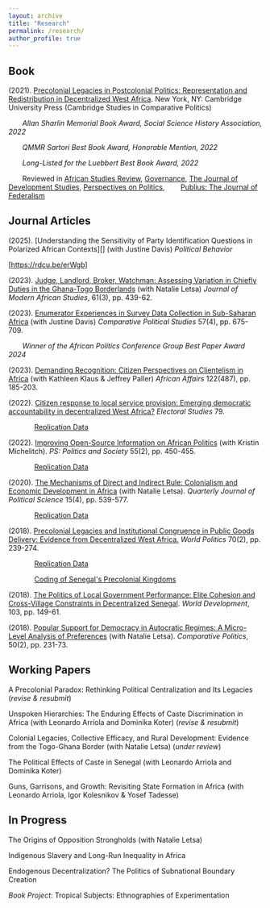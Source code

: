 ```yaml
---
layout: archive
title: "Research"
permalink: /research/
author_profile: true
---
```


Book 
-------

(2021). [Precolonial Legacies in Postcolonial Politics: Representation and Redistribution in Decentralized West Africa][]. New York, NY: Cambridge University Press (Cambridge Studies in Comparative Politics)

[Precolonial Legacies in Postcolonial Politics: Representation and Redistribution in Decentralized West Africa]: https://www.cambridge.org/core/books/precolonial-legacies-in-postcolonial-politics/AC53415517557472924C75C1BE2915D0

&nbsp;&nbsp;&nbsp;&nbsp;&nbsp;&nbsp; _Allan Sharlin Memorial Book Award, Social Science History Association, 2022_

&nbsp;&nbsp;&nbsp;&nbsp;&nbsp;&nbsp; _QMMR Sartori Best Book Award, Honorable Mention, 2022_

&nbsp;&nbsp;&nbsp;&nbsp;&nbsp;&nbsp; _Long-Listed for the Luebbert Best Book Award, 2022_
    
&nbsp;&nbsp;&nbsp;&nbsp;&nbsp;&nbsp; Reviewed in [African Studies Review](https://muse-jhu-edu.libproxy.berkeley.edu/article/949519), [Governance](https://doi.org/10.1111/gove.12731), [The Journal of Development Studies](https://doi.org/10.1080/00220388.2023.2229140), [Perspectives on Politics](https://doi.org/10.1017/S1537592722001475), 
&nbsp;&nbsp;&nbsp;&nbsp;&nbsp;&nbsp; [Publius: The Journal of Federalism](https://doi.org/10.1093/publius/pjad042)

Journal Articles 
-------

(2025). [Understanding the Sensitivity of Party Identification Questions in Polarized African Contexts][] (with Justine Davis) _Political Behavior_

[https://rdcu.be/erWgb]

(2023). [Judge, Landlord, Broker, Watchman: Assessing Variation in Chiefly Duties in the Ghana-Togo Borderlands][] (with Natalie Letsa) _Journal of Modern African Studies_, 61(3), pp. 439-62.

[Judge, Landlord, Broker, Watchman: Assessing Variation in Chiefly Duties in the Ghana-Togo Borderlands]: https://doi.org/10.1017/S0022278X23000150

(2023). [Enumerator Experiences in Survey Data Collection in Sub-Saharan Africa][] (with Justine Davis) _Comparative Political Studies_ 57(4), pp. 675-709. 

&nbsp;&nbsp;&nbsp;&nbsp;&nbsp;&nbsp; _Winner of the African Politics Conference Group Best Paper Award 2024_

[Enumerator Experiences in Survey Data Collection in Sub-Saharan Africa]: https://journals.sagepub.com/doi/10.1177/00104140231178735

(2023). [Demanding Recognition: Citizen Perspectives on Clientelism in Africa][] (with Kathleen Klaus & Jeffrey Paller) _African Affairs_ 122(487), pp. 185-203.

[Demanding Recognition: Citizen Perspectives on Clientelism in Africa]: https://academic.oup.com/afraf/article/122/487/185/7169105

(2022). [Citizen response to local service provision: Emerging democratic accountability in decentralized West Africa?][] _Electoral Studies_ 79.

&nbsp;&nbsp;&nbsp;&nbsp;&nbsp;&nbsp;&nbsp;&nbsp;&nbsp;&nbsp;&nbsp;&nbsp; [Replication Data](https://martha-wilfahrt.github.io/files/wilfahrt_electoral_studies_2022_replication_data.zip) 

[Citizen response to local service provision: Emerging democratic accountability in decentralized West Africa?]: https://authors.elsevier.com/a/1fXDnxRaZcPN3

(2022). [Improving Open-Source Information on African Politics][] (with Kristin Michelitch). _PS: Politics and Society_ 55(2), pp. 450-455.

&nbsp;&nbsp;&nbsp;&nbsp;&nbsp;&nbsp;&nbsp;&nbsp;&nbsp;&nbsp;&nbsp;&nbsp; [Replication Data][]

[Replication Data]: [https://dataverse.harvard.edu/dataset.xhtml?persistentId=doi:10.7910/DVN/IJUVUG]

[Improving Open-Source Information on African Politics]: https://www.cambridge.org/core/journals/ps-political-science-and-politics/article/improving-opensource-information-on-african-politics-one-student-at-a-time/14D088517832EA5DFE2D33E4A36AE4B9

(2020). [The Mechanisms of Direct and Indirect Rule: Colonialism and Economic Development in Africa][] (with Natalie Letsa). _Quarterly Journal of Political Science_ 15(4), pp. 539-577.

&nbsp;&nbsp;&nbsp;&nbsp;&nbsp;&nbsp;&nbsp;&nbsp;&nbsp;&nbsp;&nbsp;&nbsp; [Replication Data][]

[Replication Data]: https://www.nowpublishers.com/article/details/supplementary-info/100.00019086_supp.zip

[The Mechanisms of Direct and Indirect Rule: Colonialism and Economic Development in Africa]: https://www.nowpublishers.com/article/Details/QJPS-19086

(2018). [Precolonial Legacies and Institutional Congruence in Public Goods Delivery: Evidence from Decentralized West Africa.][] _World Politics_ 70(2), pp. 239-274.

[Precolonial Legacies and Institutional Congruence in Public Goods Delivery: Evidence from Decentralized West Africa.]: https://www.cambridge.org/core/journals/world-politics/article/precolonial-legacies-and-institutional-congruence-in-public-goods-delivery/5BA3EFBDEB0981B965801B9C1DA31D64

&nbsp;&nbsp;&nbsp;&nbsp;&nbsp;&nbsp;&nbsp;&nbsp;&nbsp;&nbsp;&nbsp;&nbsp; [​Replication Data](https://dataverse.harvard.edu/dataset.xhtml?persistentId=doi:10.7910/DVN/O9PUSY)

&nbsp;&nbsp;&nbsp;&nbsp;&nbsp;&nbsp;&nbsp;&nbsp;&nbsp;&nbsp;&nbsp;&nbsp; ​[Coding of Senegal's Precolonial Kingdoms](https://martha-wilfahrt.github.io/files/Senegals_Precolonial_Kingdom.pdf)

(2018). [The Politics of Local Government Performance: Elite Cohesion and Cross-Village Constraints in Decentralized Senegal][]. _World Development_, 103, pp. 149-61.

[The Politics of Local Government Performance: Elite Cohesion and Cross-Village Constraints in Decentralized Senegal]: https://www.sciencedirect.com/science/article/pii/S0305750X17303029

(2018). [Popular Support for Democracy in Autocratic Regimes: A Micro-Level Analysis of Preferences][] (with Natalie Letsa). _Comparative Politics_, 50(2), pp. 231-73.

[Popular Support for Democracy in Autocratic Regimes: A Micro-Level Analysis of Preferences]: http://www.ingentaconnect.com/contentone/cuny/cp/2018/00000050/00000002/art00006


Working Papers 
-------

A Precolonial Paradox: Rethinking Political Centralization and Its Legacies (_revise & resubmit_)

Unspoken Hierarchies: The Enduring Effects of Caste Discrimination in Africa (with Leonardo Arriola and Dominika Koter) (_revise & resubmit_)

Colonial Legacies, Collective Efficacy, and Rural Development: Evidence from the Togo-Ghana Border (with Natalie Letsa) (_under review_)

The Political Effects of Caste in Senegal (with Leonardo Arriola and Dominika Koter)

Guns, Garrisons, and Growth: Revisiting State Formation in Africa (with Leonardo Arriola, Igor Kolesnikov & Yosef Tadesse)


In Progress 
-------

The Origins of Opposition Strongholds (with Natalie Letsa)

Indigenous Slavery and Long-Run Inequality in Africa

Endogenous Decentralization? The Politics of Subnational Boundary Creation

_Book Project_: Tropical Subjects: Ethnographies of Experimentation
